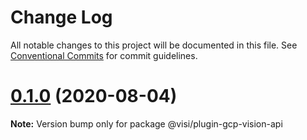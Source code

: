 # Change Log

All notable changes to this project will be documented in this file.
See [Conventional Commits](https://conventionalcommits.org) for commit guidelines.

# [0.1.0](https://github.com/neet/visible/compare/v0.0.1...v0.1.0) (2020-08-04)

**Note:** Version bump only for package @visi/plugin-gcp-vision-api
